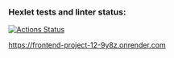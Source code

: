 ### Hexlet tests and linter status:
[![Actions Status](https://github.com/Developer2220/frontend-project-12/actions/workflows/hexlet-check.yml/badge.svg)](https://github.com/Developer2220/frontend-project-12/actions)

https://frontend-project-12-9y8z.onrender.com
